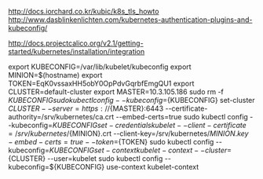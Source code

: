 http://docs.iorchard.co.kr/kubic/k8s_tls_howto
http://www.dasblinkenlichten.com/kubernetes-authentication-plugins-and-kubeconfig/

http://docs.projectcalico.org/v2.1/getting-started/kubernetes/installation/integration

export KUBECONFIG=/var/lib/kubelet/kubeconfig
export MINION=$(hostname)
export TOKEN=EqK0vssaxHH5obY0OpPdvGqrbfEmgQU1
export CLUSTER=default-cluster
export MASTER=10.3.105.186
sudo rm -f ${KUBECONFIG}
sudo kubectl config --kubeconfig=${KUBECONFIG} set-cluster ${CLUSTER} --server=https://${MASTER}:6443 --certificate-authority=/srv/kubernetes/ca.crt --embed-certs=true
sudo kubectl config --kubeconfig=${KUBECONFIG} set-credentials kubelet --client-certificate=/srv/kubernetes/${MINION}.crt --client-key=/srv/kubernetes/${MINION}.key - embed-certs=true   --token=${TOKEN}
sudo kubectl config --kubeconfig=${KUBECONFIG} set-context kubelet-context --cluster=${CLUSTER} --user=kubelet
sudo kubectl config --kubeconfig=${KUBECONFIG} use-context kubelet-context
